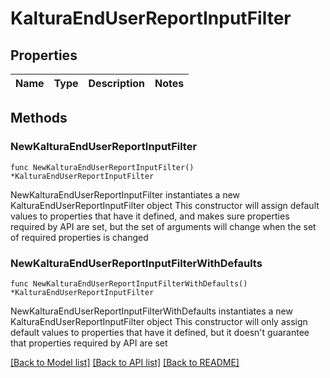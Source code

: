 # KalturaEndUserReportInputFilter

## Properties

Name | Type | Description | Notes
------------ | ------------- | ------------- | -------------

## Methods

### NewKalturaEndUserReportInputFilter

`func NewKalturaEndUserReportInputFilter() *KalturaEndUserReportInputFilter`

NewKalturaEndUserReportInputFilter instantiates a new KalturaEndUserReportInputFilter object
This constructor will assign default values to properties that have it defined,
and makes sure properties required by API are set, but the set of arguments
will change when the set of required properties is changed

### NewKalturaEndUserReportInputFilterWithDefaults

`func NewKalturaEndUserReportInputFilterWithDefaults() *KalturaEndUserReportInputFilter`

NewKalturaEndUserReportInputFilterWithDefaults instantiates a new KalturaEndUserReportInputFilter object
This constructor will only assign default values to properties that have it defined,
but it doesn't guarantee that properties required by API are set


[[Back to Model list]](../README.md#documentation-for-models) [[Back to API list]](../README.md#documentation-for-api-endpoints) [[Back to README]](../README.md)


